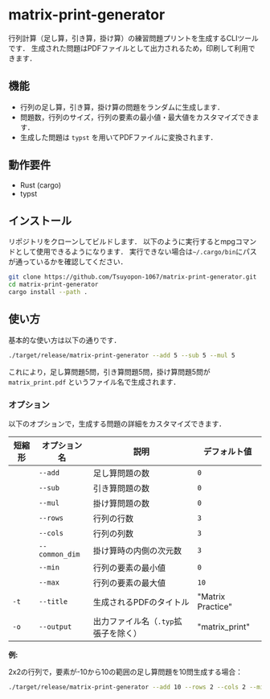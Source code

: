 
# matrix-print-generator

行列計算（足し算，引き算，掛け算）の練習問題プリントを生成するCLIツールです．
生成された問題はPDFファイルとして出力されるため，印刷して利用できます．

## 機能

- 行列の足し算，引き算，掛け算の問題をランダムに生成します．
- 問題数，行列のサイズ，行列の要素の最小値・最大値をカスタマイズできます．
- 生成した問題は `typst` を用いてPDFファイルに変換されます．

## 動作要件

- Rust (cargo)
- typst

## インストール

リポジトリをクローンしてビルドします．
以下のように実行するとmpgコマンドとして使用できるようになります．
実行できない場合は`~/.cargo/bin`にパスが通っているかを確認してください．

```bash
git clone https://github.com/Tsuyopon-1067/matrix-print-generator.git
cd matrix-print-generator
cargo install --path .
```

## 使い方

基本的な使い方は以下の通りです．

```bash
./target/release/matrix-print-generator --add 5 --sub 5 --mul 5
```

これにより，足し算問題5問，引き算問題5問，掛け算問題5問が `matrix_print.pdf` というファイル名で生成されます．

### オプション

以下のオプションで，生成する問題の詳細をカスタマイズできます．

| 短縮形 | オプション名     | 説明                                     | デフォルト値      |
| ------ | -------------- | ---------------------------------------- | ----------------- |
|        | `--add`        | 足し算問題の数                           | `0`               |
|        | `--sub`        | 引き算問題の数                           | `0`               |
|        | `--mul`        | 掛け算問題の数                           | `0`               |
|        | `--rows`       | 行列の行数                               | `3`               |
|        | `--cols`       | 行列の列数                               | `3`               |
|        | `--common_dim` | 掛け算時の内側の次元数                   | `3`               |
|        | `--min`        | 行列の要素の最小値                       | `0`               |
|        | `--max`        | 行列の要素の最大値                       | `10`              |
| `-t`   | `--title`      | 生成されるPDFのタイトル                  | "Matrix Practice" |
| `-o`   | `--output`     | 出力ファイル名（`.typ`拡張子を除く）     | "matrix_print"    |

**例:**

2x2の行列で，要素が-10から10の範囲の足し算問題を10問生成する場合：

```bash
./target/release/matrix-print-generator --add 10 --rows 2 --cols 2 --min -10 --max 10
```
